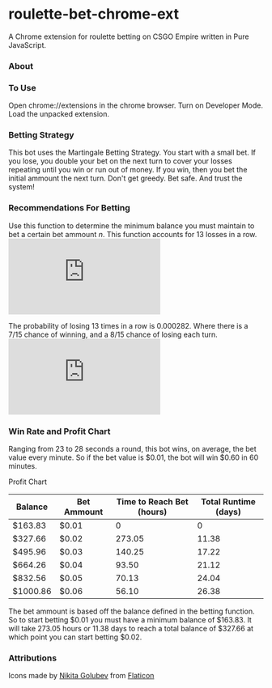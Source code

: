 # roulette-bet-chrome-ext
A Chrome extension for roulette betting on CSGO Empire written in Pure JavaScript.

### About

### To Use
Open chrome://extensions in the chrome browser. Turn on Developer Mode. Load the unpacked extension.

### Betting Strategy
This bot uses the Martingale Betting Strategy. You start with a small bet. If you lose, you double your bet on the next turn to cover your losses repeating until you win or run out of money. If you win, then you bet the initial ammount the next turn. Don't get greedy. Bet safe. And trust the system!

### Recommendations For Betting
Use this function to determine the minimum balance you must maintain to bet a certain bet ammount *n*. This function accounts for 13 losses in a row.  
![equation](https://latex.codecogs.com/gif.latex?f%28n%29%3D%5Csum_%7Bx%3D0%7D%5E%7B13%7D%20n*2%5Ex%3DminBalance)  

The probability of losing 13 times in a row is 0.000282. Where there is a 7/15 chance of winning, and a 8/15 chance of losing each turn.
![equation](https://latex.codecogs.com/gif.latex?%288/15%29%5E%7B13%7D%3D0.00028247724)


### Win Rate and Profit Chart
Ranging from 23 to 28 seconds a round, this bot wins, on average, the bet value every minute. So if the bet value is $0.01, the bot will win $0.60 in 60 minutes.  

Profit Chart 

|Balance |Bet Ammount|Time to Reach Bet (hours)|Total Runtime (days)|
|-|-|-|-|
|$163.83  |$0.01|0|0|
|$327.66  |$0.02|273.05 |11.38|
|$495.96  |$0.03|140.25 |17.22|
|$664.26  |$0.04|93.50  |21.12|
|$832.56  |$0.05|70.13  |24.04|
|$1000.86 |$0.06|56.10  |26.38|  

The bet ammount is based off the balance defined in the betting function. So to start betting $0.01 you must have a minimum balance of $163.83. It will take 273.05 hours or 11.38 days to reach a total balance of $327.66 at which point you can start betting $0.02.

### Attributions
Icons made by [Nikita Golubev](https://www.flaticon.com/authors/nikita-golubev "Nikita Golubev") from [Flaticon](https://www.flaticon.com/ "Flaticon")
